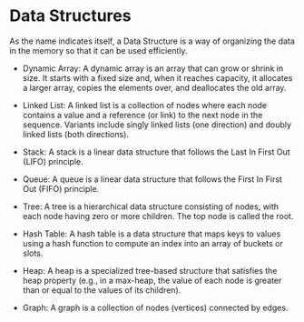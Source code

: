 # Data Structures
As the name indicates itself, a Data Structure is a way of organizing the data in the memory so that it can be used efficiently.

* Dynamic Array: A dynamic array is an array that can grow or shrink in size. It starts with a fixed size and, when it reaches capacity, it allocates a larger array, copies the elements over, and deallocates the old array.

* Linked List: A linked list is a collection of nodes where each node contains a value and a reference (or link) to the next node in the sequence. Variants include singly linked lists (one direction) and doubly linked lists (both directions).

* Stack: A stack is a linear data structure that follows the Last In First Out (LIFO) principle.

* Queue: A queue is a linear data structure that follows the First In First Out (FIFO) principle.

* Tree: A tree is a hierarchical data structure consisting of nodes, with each node having zero or more children. The top node is called the root.

* Hash Table: A hash table is a data structure that maps keys to values using a hash function to compute an index into an array of buckets or slots.

* Heap: A heap is a specialized tree-based structure that satisfies the heap property (e.g., in a max-heap, the value of each node is greater than or equal to the values of its children). 

* Graph: A graph is a collection of nodes (vertices) connected by edges.